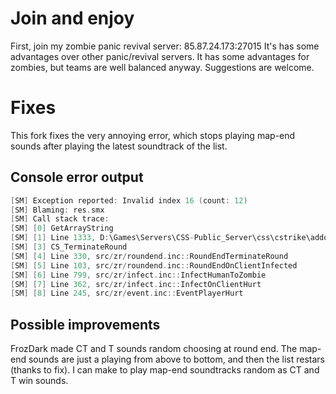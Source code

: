 # Join and enjoy
First, join my zombie panic revival server: 85.87.24.173:27015
It's has some advantages over other panic/revival servers. It has some advantages for zombies, but teams are well balanced anyway. Suggestions are welcome.

# Fixes
This fork fixes the very annoying error, which stops playing map-end sounds after playing the latest soundtrack of the list.

## Console error output
```C
[SM] Exception reported: Invalid index 16 (count: 12)
[SM] Blaming: res.smx
[SM] Call stack trace:
[SM] [0] GetArrayString
[SM] [1] Line 1333, D:\Games\Servers\CSS-Public_Server\css\cstrike\addons\sourcemod\scripting\res.sp::OnRoundEnd
[SM] [3] CS_TerminateRound
[SM] [4] Line 330, src/zr/roundend.inc::RoundEndTerminateRound
[SM] [5] Line 103, src/zr/roundend.inc::RoundEndOnClientInfected
[SM] [6] Line 799, src/zr/infect.inc::InfectHumanToZombie
[SM] [7] Line 362, src/zr/infect.inc::InfectOnClientHurt
[SM] [8] Line 245, src/zr/event.inc::EventPlayerHurt
```

## Possible improvements
FrozDark made CT and T sounds random choosing at round end. The map-end sounds are just a playing from above to bottom, and then the list restars (thanks to fix). I can make to play map-end soundtracks random as CT and T win sounds.
